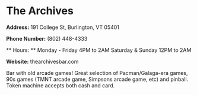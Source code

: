 # The Archives

**Address:** 191 College St, Burlington, VT 05401

**Phone Number:** (802) 448-4333

** Hours: ** Monday - Friday 4PM to 2AM
Saturday & Sunday 12PM to 2AM 

**Website:** thearchivesbar.com

Bar with old arcade games! Great selection of Pacman/Galaga-era games, 90s games (TMNT arcade game, Simpsons arcade game, etc) and pinball. Token machine accepts both cash and card.